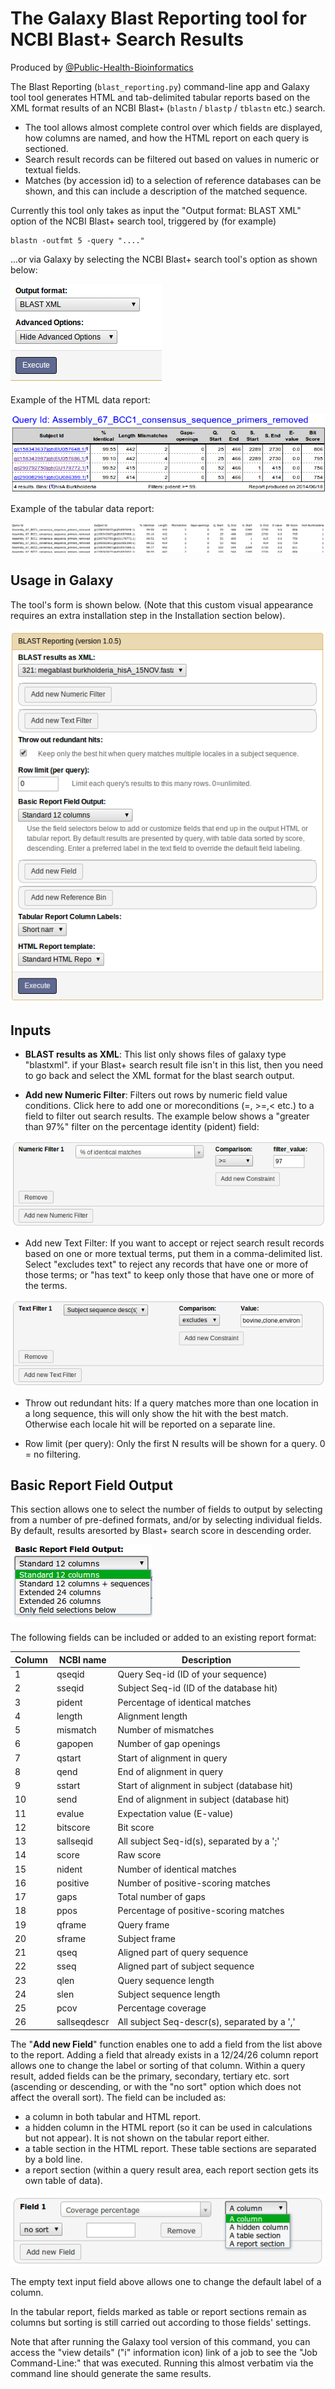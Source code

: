 # The Galaxy Blast Reporting tool for NCBI Blast+ Search Results

Produced by [@Public-Health-Bioinformatics](https://github.com/Public-Health-Bioinformatics)

The Blast Reporting (`blast_reporting.py`) command-line app and Galaxy tool tool generates HTML and tab-delimited tabular reports based on the XML format results of an NCBI Blast+ (`blastn` / `blastp` / `tblastn` etc.) search.

- The tool allows almost complete control over which fields are displayed, how columns are named, and how the HTML report on each query is sectioned.
- Search result records can be filtered out based on values in numeric or textual fields.
- Matches (by accession id) to a selection of reference databases can be shown, and this can include a description of the matched sequence.

Currently this tool only takes as input the "Output format: BLAST XML" option of the NCBI Blast+ search tool, triggered by (for example)

```
blastn -outfmt 5 -query "...."
```

...or via Galaxy by selecting the NCBI Blast+ search tool's option as shown below:

![Output XML Option](images/output_blast_xml.png)

Example of the HTML data report:

![Example HTML Report](images/example_html_report.png)

Example of the tabular data report:

![Example Tabular Report](images/example_tabular_report.png)

## Usage in Galaxy

The tool's form is shown below.  (Note that this custom visual appearance requires an extra installation step in the Installation section below).

![Galaxy Form](images/galaxy_form.png)

## Inputs

- **BLAST results as XML**: This list only shows files of galaxy type "blastxml". if your Blast+ search result file isn't in this list, then you need to go back and select the XML format for the blast search output.

- **Add new Numeric Filter**: Filters out rows by numeric field value conditions. Click here to add one or moreconditions (=, >=,< etc.) to a field to filter out search results. The example below shows a "greater than 97%" filter on the percentage identity (pident) field:

![Numeric Filter](images/numeric_filter.png)

- Add new Text Filter: If you want to accept or reject search result records based on one or more textual terms, put them in a comma-delimited list. Select "excludes text" to reject any records that have one or more of those terms; or "has text" to keep only those that have one or more of the terms.

![Text Filter](images/text_filter.png)

- Throw out redundant hits: If a query matches more than one location in a long sequence, this will only show the hit with the best match. Otherwise each locale hit will be reported on a separate line.

- Row limit (per query): Only the first N results will be shown for a query. 0 = no filtering.

## Basic Report Field Output
This section allows one to select the number of fields to output by selecting from a number of pre-defined formats, and/or by selecting individual fields. By default, results aresorted by Blast+ search score in descending order.

![Basic Report Field Output](images/basic_report_field_output.png)

The following fields can be included or added to an existing report format:

| Column | NCBI name    | Description                                  |
|--------|--------------|----------------------------------------------|
| 1      | qseqid       | Query Seq-id (ID of your sequence)           |
| 2      | sseqid       | Subject Seq-id (ID of the database hit)      |
| 3      | pident       | Percentage of identical matches              |
| 4      | length       | Alignment length                             |
| 5      | mismatch     | Number of mismatches                         |
| 6      | gapopen      | Number of gap openings                       |
| 7      | qstart       | Start of alignment in query                  |
| 8      | qend         | End of alignment in query                    |
| 9      | sstart       | Start of alignment in subject (database hit) |
| 10     | send         | End of alignment in subject (database hit)   |
| 11     | evalue       | Expectation value (E-value)                  |
| 12     | bitscore     | Bit score                                    |
| 13     | sallseqid    | All subject Seq-id(s), separated by a ';'    |
| 14     | score        | Raw score                                    |
| 15     | nident       | Number of identical matches                  |
| 16     | positive     | Number of positive-scoring matches           |
| 17     | gaps         | Total number of gaps                         |
| 18     | ppos         | Percentage of positive-scoring matches       |
| 19     | qframe       | Query frame                                  |
| 20     | sframe       | Subject frame                                |
| 21     | qseq         | Aligned part of query sequence               |
| 22     | sseq         | Aligned part of subject sequence             |
| 23     | qlen         | Query sequence length                        |
| 24     | slen         | Subject sequence length                      |
| 25     | pcov         | Percentage coverage                          |
| 26     | sallseqdescr | All subject Seq-descr(s), separated by a ',' |

The "**Add new Field**" function enables one to add a field from the list above to the report. Adding a field that already exists in a 12/24/26 column report allows one to change the label or sorting of that column. Within a query result, added fields can be the primary, secondary, tertiary etc. sort (ascending or descending, or with the "no sort" option which does not affect the overall sort). The field can be included as:

- a column in both tabular and HTML report.
- a hidden column in the HTML report (so it can be used in calculations but not appear). It is not shown on the tabular report either.
- a table section in the HTML report. These table sections are separated by a bold line.
- a report section (within a query result area, each report section gets its own table of data).

![Add A New Field](images/add_new_field.png)

The empty text input field above allows one to change the default label of a column.

In the tabular report, fields marked as table or report sections remain as columns but sorting is still carried out according to those fields' settings.

Note that after running the Galaxy tool version of this command, you can access the "view details" ("i" information icon) link of a job to see the "Job Command-Line:" that was executed. Running this almost verbatim via the command line should generate the same results.